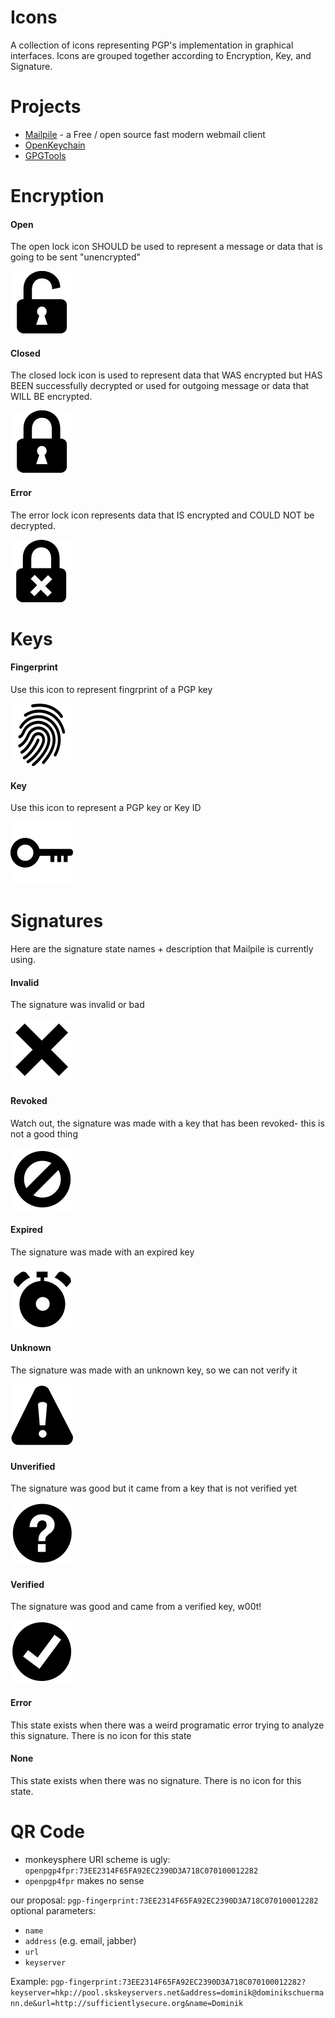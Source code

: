 Icons
=====

A collection of icons representing PGP's implementation in graphical interfaces. Icons are grouped together according to Encryption, Key, and Signature.


Projects
========

* [Mailpile](https://github.com/pagekite/Mailpile) - a Free / open source fast modern webmail client
* [OpenKeychain](https://github.com/open-keychain/open-keychain)
* [GPGTools](https://github.com/GPGTools)


Encryption
==========

#### Open

The open lock icon SHOULD be used to represent a message or data that is going to be sent "unencrypted"

![Unncrypted Icon](https://raw.githubusercontent.com/ModernPGP/icons/master/encryption/lock-open.png)


#### Closed

The closed lock icon is used to represent data that WAS encrypted but HAS BEEN successfully decrypted or used for outgoing message or data that WILL BE encrypted.

![Encrypted Icon](https://raw.githubusercontent.com/ModernPGP/icons/master/encryption/lock-closed.png)


#### Error

The error lock icon represents data that IS encrypted and COULD NOT be decrypted.

![Error Icon](https://raw.githubusercontent.com/ModernPGP/icons/master/encryption/lock-error.png)


Keys
====

#### Fingerprint
Use this icon to represent fingrprint of a PGP key

![Fingerprint Icon](https://raw.githubusercontent.com/ModernPGP/icons/master/keys/icon-fingerprint.png)

#### Key
Use this icon to represent a PGP key or Key ID 

![Key Icon](https://raw.githubusercontent.com/ModernPGP/icons/master/keys/icon-key.png)


Signatures
==========

Here are the signature state names + description that Mailpile is currently using.


#### Invalid
The signature was invalid or bad

![Invalid Signature Icon](https://raw.githubusercontent.com/ModernPGP/icons/master/signatures/signature-invalid-cutout.png)


#### Revoked
Watch out, the signature was made with a key that has been revoked- this is not a good thing

![Revoked Signature Icon](https://raw.githubusercontent.com/ModernPGP/icons/master/signatures/signature-revoked-cutout.png)


#### Expired
The signature was made with an expired key

![Expired Signature Icon](https://raw.githubusercontent.com/ModernPGP/icons/master/signatures/signature-expired-cutout.png)


#### Unknown
The signature was made with an unknown key, so we can not verify it

![Unknown Signature Icon](https://raw.githubusercontent.com/ModernPGP/icons/master/signatures/signature-unknown-cutout.png)


#### Unverified
The signature was good but it came from a key that is not verified yet

![Unverified Signature Icon](https://raw.githubusercontent.com/ModernPGP/icons/master/signatures/signature-unverified-cutout.png)


#### Verified
The signature was good and came from a verified key, w00t!

![Verified Signature Icon](https://raw.githubusercontent.com/ModernPGP/icons/master/signatures/signature-verified-cutout.png)


#### Error
This state exists when there was a weird programatic error trying to analyze this signature. There is no icon for this state

#### None
This state exists when there was no signature. There is no icon for this state.


QR Code
=======
* monkeysphere URI scheme is ugly: ``openpgp4fpr:73EE2314F65FA92EC2390D3A718C070100012282``
* ``openpgp4fpr`` makes no sense

our proposal: ``pgp-fingerprint:73EE2314F65FA92EC2390D3A718C070100012282``  
optional parameters:
* ``name``
* ``address`` (e.g. email, jabber)
* ``url``
* ``keyserver``

Example: ``pgp-fingerprint:73EE2314F65FA92EC2390D3A718C070100012282?keyserver=hkp://pool.skskeyservers.net&address=dominik@dominikschuermann.de&url=http://sufficientlysecure.org&name=Dominik``
